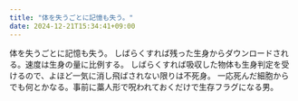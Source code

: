```yaml
---
title: "体を失うごとに記憶も失う。"
date: 2024-12-21T15:34:41+09:00
---
```

体を失うごとに記憶も失う。
しばらくすれば残った生身からダウンロードされる。速度は生身の量に比例する。
しばらくすれば吸収した物体も生身判定を受けるので、よほど一気に消し飛ばされない限りは不死身。
一応死んだ細胞からでも何とかなる。事前に藁人形で呪われておくだけで生存フラグになる男。
